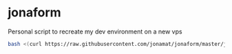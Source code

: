 # jonaform

Personal script to recreate my dev environment on a new vps


```bash 
bash <(curl https://raw.githubusercontent.com/jonamat/jonaform/master/jonaform.sh)
```